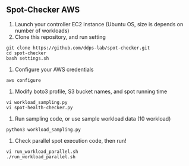 ## Spot-Checker AWS

1. Launch your controller EC2 instance (Ubuntu OS, size is depends on number of workloads)
2. Clone this repository, and run setting

```
git clone https://github.com/ddps-lab/spot-checker.git
cd spot-checker
bash settings.sh
```

1. Configure your AWS credentials

```
aws configure
```

1. Modify boto3 profile, S3 bucket names, and spot running time

```
vi workload_sampling.py
vi spot-health-checker.py
```

1. Run sampling code, or use sample workload data (10 workload)

```
python3 workload_sampling.py
```

1. Check parallel spot execution code, then run!

```
vi run_workload_parallel.sh
./run_workload_parallel.sh
```